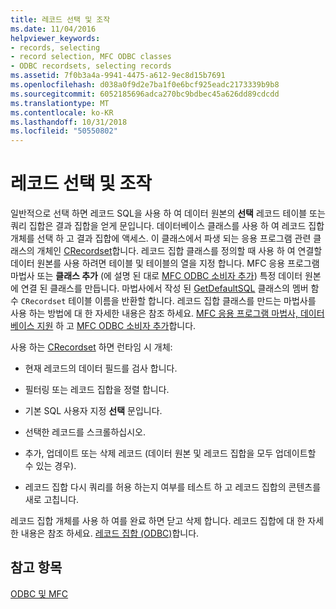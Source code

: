 ```yaml
---
title: 레코드 선택 및 조작
ms.date: 11/04/2016
helpviewer_keywords:
- records, selecting
- record selection, MFC ODBC classes
- ODBC recordsets, selecting records
ms.assetid: 7f0b3a4a-9941-4475-a612-9ec8d15b7691
ms.openlocfilehash: d038a0f9d2e7ba1f0e6bcf925eadc2173339b9b8
ms.sourcegitcommit: 6052185696adca270bc9bdbec45a626dd89cdcdd
ms.translationtype: MT
ms.contentlocale: ko-KR
ms.lasthandoff: 10/31/2018
ms.locfileid: "50550802"
---
```

# <a name="selecting-and-manipulating-records"></a>레코드 선택 및 조작

일반적으로 선택 하면 레코드 SQL을 사용 하 여 데이터 원본의 **선택** 레코드 테이블 또는 쿼리 집합은 결과 집합을 얻게 문입니다. 데이터베이스 클래스를 사용 하 여 레코드 집합 개체를 선택 하 고 결과 집합에 액세스. 이 클래스에서 파생 되는 응용 프로그램 관련 클래스의 개체인 [CRecordset](../../mfc/reference/crecordset-class.md)합니다. 레코드 집합 클래스를 정의할 때 사용 하 여 연결할 데이터 원본를 사용 하려면 테이블 및 테이블의 열을 지정 합니다. MFC 응용 프로그램 마법사 또는 **클래스 추가** (에 설명 된 대로 [MFC ODBC 소비자 추가](../../mfc/reference/adding-an-mfc-odbc-consumer.md)) 특정 데이터 원본에 연결 된 클래스를 만듭니다. 마법사에서 작성 된 [GetDefaultSQL](../../mfc/reference/crecordset-class.md#getdefaultsql) 클래스의 멤버 함수 `CRecordset` 테이블 이름을 반환할 합니다. 레코드 집합 클래스를 만드는 마법사를 사용 하는 방법에 대 한 자세한 내용은 참조 하세요. [MFC 응용 프로그램 마법사, 데이터베이스 지원](../../mfc/reference/database-support-mfc-application-wizard.md) 하 고 [MFC ODBC 소비자 추가](../../mfc/reference/adding-an-mfc-odbc-consumer.md)합니다.

사용 하는 [CRecordset](../../mfc/reference/crecordset-class.md) 하면 런타임 시 개체:

- 현재 레코드의 데이터 필드를 검사 합니다.

- 필터링 또는 레코드 집합을 정렬 합니다.

- 기본 SQL 사용자 지정 **선택** 문입니다.

- 선택한 레코드를 스크롤하십시오.

- 추가, 업데이트 또는 삭제 레코드 (데이터 원본 및 레코드 집합을 모두 업데이트할 수 있는 경우).

- 레코드 집합 다시 쿼리를 허용 하는지 여부를 테스트 하 고 레코드 집합의 콘텐츠를 새로 고칩니다.

레코드 집합 개체를 사용 하 여를 완료 하면 닫고 삭제 합니다. 레코드 집합에 대 한 자세한 내용은 참조 하세요. [레코드 집합 (ODBC)](../../data/odbc/recordset-odbc.md)합니다.

## <a name="see-also"></a>참고 항목

[ODBC 및 MFC](../../data/odbc/odbc-and-mfc.md)